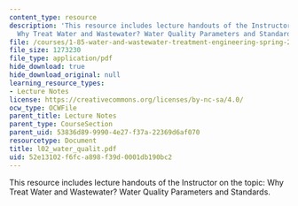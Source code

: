 ```yaml
---
content_type: resource
description: 'This resource includes lecture handouts of the Instructor on the topic:
  Why Treat Water and Wastewater? Water Quality Parameters and Standards.'
file: /courses/1-85-water-and-wastewater-treatment-engineering-spring-2006/52e13102f6fca898f39d0001db190bc2_l02_water_qualit.pdf
file_size: 1273230
file_type: application/pdf
hide_download: true
hide_download_original: null
learning_resource_types:
- Lecture Notes
license: https://creativecommons.org/licenses/by-nc-sa/4.0/
ocw_type: OCWFile
parent_title: Lecture Notes
parent_type: CourseSection
parent_uid: 53836d89-9990-4e27-f37a-22369d6af070
resourcetype: Document
title: l02_water_qualit.pdf
uid: 52e13102-f6fc-a898-f39d-0001db190bc2
---
```

This resource includes lecture handouts of the Instructor on the topic: Why Treat Water and Wastewater? Water Quality Parameters and Standards.